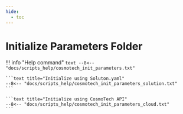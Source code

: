 ```yaml
---
hide:
  - toc
---
```

# Initialize Parameters Folder

!!! info "Help command"
    ```text
    --8<-- "docs/scripts_help/cosmotech_init_parameters.txt"
    ```

    ```text title="Initialize using Soluton.yaml"
    --8<-- "docs/scripts_help/cosmotech_init_parameters_solution.txt"
    ```

    ```text title="Initialize using CosmoTech API"
    --8<-- "docs/scripts_help/cosmotech_init_parameters_cloud.txt"
    ```


